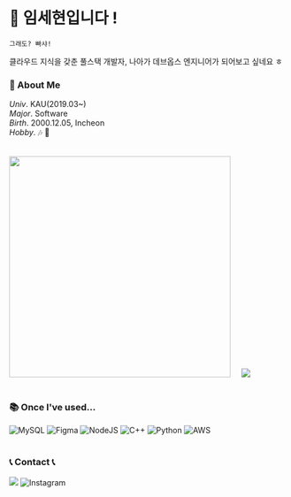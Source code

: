 # 👋 임세현입니다 !

```
그래도? 빠샤!
```

클라우드 지식을 갖춘 풀스택 개발자, 나아가 데브옵스 엔지니어가 되어보고 싶네요 ㅎ


### 📣 About Me
*Univ*. KAU(2019.03~)  
*Major*. Software  
*Birth*. 2000.12.05, Incheon  
*Hobby*. 🎶 🎸  
<br>
<br>
<img src="https://github-readme-stats.vercel.app/api?username=LimSeHyeon&show_icons=true&theme=ambient_gradient" width="400px">&nbsp;&nbsp;&nbsp;&nbsp;&nbsp;<img src= "http://mazassumnida.wtf/api/v2/generate_badge?boj=dlatpgus1205">
<br>
<br>
### 📚 Once I've used...
![MySQL](https://img.shields.io/badge/mysql-4479A1.svg?style=for-the-badge&logo=mysql&logoColor=white)
![Figma](https://img.shields.io/badge/figma-%23F24E1E.svg?style=for-the-badge&logo=figma&logoColor=white)
![NodeJS](https://img.shields.io/badge/node.js-6DA55F?style=for-the-badge&logo=node.js&logoColor=white)
![C++](https://img.shields.io/badge/c++-%2300599C.svg?style=for-the-badge&logo=c%2B%2B&logoColor=white)
![Python](https://img.shields.io/badge/python-3776AB.svg?style=for-the-badge&logo=python&logoColor=white)
![AWS](https://img.shields.io/badge/AWS-%23FF9900.svg?style=for-the-badge&logo=amazon-aws&logoColor=white)
<br>
<br>
### 📞 Contact 📞
![](https://img.shields.io/badge/Naver-2DB400?style=for-the-badge&logo=Naver&logoColor=white)
![Instagram](https://img.shields.io/badge/Instagram-E4405F?style=for-the-badge&logo=Instagram&logoColor=white) 
<!--
**LimSeHyeon/LimSehyeon** is a ✨ _special_ ✨ repository because its `README.md` (this file) appears on your GitHub profile.

Here are some ideas to get you started:

- 🔭 I’m currently working on ...
- 🌱 I’m currently learning ...
- 👯 I’m looking to collaborate on ...
- 🤔 I’m looking for help with ...
- 💬 Ask me about ...
- 📫 How to reach me: ...
- 😄 Pronouns: ...
- ⚡ Fun fact: ...
-->
